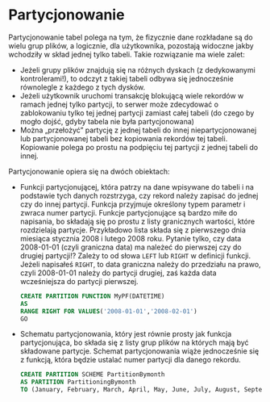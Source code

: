 # Partycjonowanie
Partycjonowanie tabel polega na tym, że fizycznie dane rozkładane są do wielu grup plików, a logicznie, dla użytkownika, pozostają widoczne jakby wchodziły w skład jednej tylko tabeli. Takie rozwiązanie ma wiele zalet:
- Jeżeli grupy plików znajdują się na różnych dyskach (z dedykowanymi kontrolerami!), to odczyt z takiej tabeli odbywa się jednocześnie równolegle z każdego z tych dysków.
- Jeżeli użytkownik uruchomi transakcję blokującą wiele rekordów w ramach jednej tylko partycji, to serwer może zdecydować o zablokowaniu tylko tej jednej partycji zamiast całej tabeli (do czego by mogło dojść, gdyby tabela nie była partycjonowana)
- Można „przełożyć” partycję z jednej tabeli do innej niepartycjonowanej lub partycjonowanej tabeli bez kopiowania rekordów tej tabeli. Kopiowanie polega po prostu na podpięciu tej partycji z jednej tabeli do innej.

Partycjonowanie opiera się na dwóch obiektach:
- Funkcji partycjonującej, która patrzy na dane wpisywane do tabeli i na podstawie tych danych rozstrzyga, czy rekord należy zapisać do jednej czy do innej partycji. Funkcja przyjmuje określony typem parametr i zwraca numer partycji. Funkcje partycjonujące są bardzo miłe do napisania, bo składają się po prostu z listy granicznych wartości, które rozdzielają partycje. Przykładowo lista składa się z pierwszego dnia miesiąca stycznia 2008 i lutego 2008 roku. Pytanie tylko, czy data 2008-01-01 (czyli graniczna data) ma należeć do pierwszej czy do drugiej partycji!? Zależy to od słowa `LEFT` lub `RIGHT` w definicji funkcji. Jeżeli napisałeś `RIGHT`, to data graniczna należy do przedziału na prawo, czyli 2008-01-01 należy do partycji drugiej, zaś każda data wcześniejsza do partycji pierwszej. 
    ```sql
    CREATE PARTITION FUNCTION MyPF(DATETIME)
    AS
    RANGE RIGHT FOR VALUES('2008-01-01','2008-02-01')
    GO
    ```
- Schematu partycjonowania, który jest równie prosty jak funkcja partycjonująca, bo składa się z listy grup plików na których  mają być składowane partycje. Schemat partycjonowania wiąże jednocześnie się z funkcją, która będzie ustalać numer partycji dla danego rekordu.
    ```sql
    CREATE PARTITION SCHEME PartitionBymonth
    AS PARTITION PartitioningBymonth
    TO (January, February, March, April, May, June, July, August, September, October, November, December);
    ```